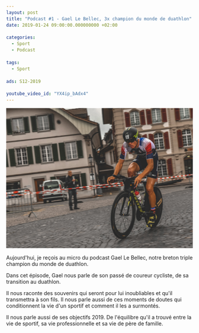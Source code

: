 ```yaml
---
layout: post
title: "Podcast #1 - Gael Le Bellec, 3x champion du monde de duathlon"
date: 2019-01-24 09:00:00.000000000 +02:00

categories:
  - Sport
  - Podcast

tags:
  - Sport

ads: S12-2019

youtube_video_id: "YX4ip_bAdx4"
---
```


![](assets/images/posts/Podcast_1-Gael_Le_Bellec.jpg)

Aujourd'hui, je reçois au micro du podcast Gael Le Bellec, notre breton triple champion du monde de duathlon.

Dans cet épisode, Gael nous parle de son passé de coureur cycliste, de sa transition au duathlon.

Il nous raconte des souvenirs qui seront pour lui inoubliables et qu'il transmettra à son fils. Il nous parle aussi de ces moments de doutes qui conditionnent la vie d'un sportif et comment il les a surmontés.

Il nous parle aussi de ses objectifs 2019. De l'équilibre qu'il a trouvé entre la vie de sportif, sa vie professionnelle et sa vie de père de famille.
